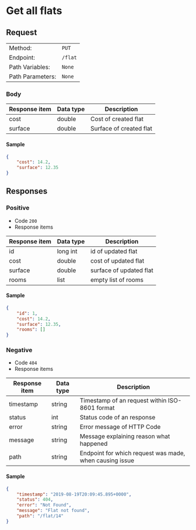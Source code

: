 # Get all flats

##  Request
| | |
|---|---|
|Method:| `PUT`|
|Endpoint:| `/flat`|
|Path Variables:|`None`|
|Path Parameters:|`None`|
### Body

|Response item|Data type|Description|
|---|---|---|
|cost|double|Cost of created flat|
|surface|double|Surface of created flat|

#### Sample
```json
{
    "cost": 14.2,
    "surface": 12.35
}
```

    
## Responses
### Positive
* Code `200`
* Response items

|Response item|Data type|Description|
|---|---|---|
|id|long int|id of updated flat|
|cost|double|cost of updated flat|
|surface|double|surface of updated flat|
|rooms|list|empty list of rooms|

#### Sample
```json
{
    "id": 1,
    "cost": 14.2,
    "surface": 12.35,
    "rooms": []
}
```
### Negative
* Code `404`
* Response items

|Response item|Data type|Description|
|---|---|---|
|timestamp|string|Timestamp of an request within ISO-8601 format|
|status|int|Status code of an response|
|error|string|Error message of HTTP Code|
|message|string|Message explaining reason what happened|
|path|string|Endpoint for which request was made, when causing issue|
#### Sample
```json
{
    "timestamp": "2019-08-19T20:09:45.895+0000",
    "status": 404,
    "error": "Not Found",
    "message": "Flat not found",
    "path": "/flat/14"
}
```
